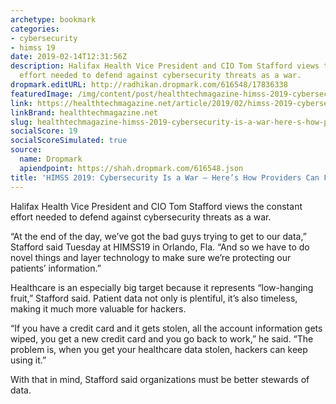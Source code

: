 ```yaml
---
archetype: bookmark
categories:
- cybersecurity
- himss 19
date: 2019-02-14T12:31:56Z
description: Halifax Health Vice President and CIO Tom Stafford views the constant
  effort needed to defend against cybersecurity threats as a war.
dropmark.editURL: http://radhikan.dropmark.com/616548/17836338
featuredImage: /img/content/post/healthtechmagazine-himss-2019-cybersecurity-is-a-war-here-s-how-providers-can-fight-back.jpg
link: https://healthtechmagazine.net/article/2019/02/himss-2019-cybersecurity-war-heres-how-providers-can-fight-back
linkBrand: healthtechmagazine.net
slug: healthtechmagazine-himss-2019-cybersecurity-is-a-war-here-s-how-providers-can-fight-back
socialScore: 19
socialScoreSimulated: true
source:
  name: Dropmark
  apiendpoint: https://shah.dropmark.com/616548.json
title: 'HIMSS 2019: Cybersecurity Is a War — Here’s How Providers Can Fight Back'
---
```

Halifax Health Vice President and CIO Tom Stafford views the constant effort needed to defend against cybersecurity threats as a war. 

“At the end of the day, we’ve got the bad guys trying to get to our data,” Stafford said Tuesday at HIMSS19 in Orlando, Fla. “And so we have to do novel things and layer technology to make sure we’re protecting our patients’ information.”

Healthcare is an especially big target because it represents “low-hanging fruit,” Stafford said. Patient data not only is plentiful, it’s also timeless, making it much more valuable for hackers.

“If you have a credit card and it gets stolen, all the account information gets wiped, you get a new credit card and you go back to work,” he said. “The problem is, when you get your healthcare data stolen, hackers can keep using it.”

With that in mind, Stafford said organizations must be better stewards of data.

